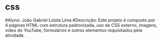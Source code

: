 # css
#Aluno: João Gabriel Loiola Lima 
#Descrição: Este projeto é composto por 4 páginas HTML com estrutura padronizada, uso de CSS externo, imagens, vídeo do YouTube, formulários e outros elementos requisitados pela atividade.